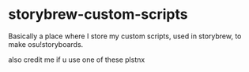 # storybrew-custom-scripts
Basically a place where I store my custom scripts, used in storybrew, to make osu!storyboards.

also credit me if u use one of these plstnx
